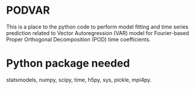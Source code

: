 # PODVAR
This is a place to the python code to perform model fitting and time series prediction related to Vector Autoregression (VAR) model for Fourier-based Proper Orthogonal Decomposition (POD) time coefficients.

# Python package needed
statsmodels, numpy, scipy, time, h5py, sys, pickle, mpi4py.


